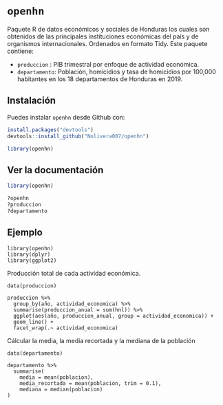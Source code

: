 
# `openhn`

<!-- badges: start -->
<!-- badges: end -->

Paquete R de datos económicos y sociales de Honduras los cuales son
obtenidos de las principales instituciones económicas del país y de organismos internacionales. Ordenados en formato Tidy. Este paquete contiene:

* `produccion` : PIB trimestral por enfoque de actividad económica.
* `departamento`: Población, homicidios y tasa de homicidios por 100,000 habitantes en los 18 departamentos de Honduras en 2019.

## Instalación

Puedes instalar `openhn` desde Github con:

``` r
install.packages("devtools")
devtools::install_github("Nolivera007/openhn")

library(openhn)
```

## Ver la documentación

``` r
library(openhn)

?openhn
?produccion
?departamento
```

## Ejemplo

```{r}
library(openhn)
library(dplyr)
library(ggplot2)
```

Producción total de cada actividad económica.
```{r}
data(produccion)

produccion %>%
  group_by(año, actividad_economica) %>%
  summarise(produccion_anual = sum(hnl)) %>%
  ggplot(aes(año, produccion_anual, group = actividad_economica)) +
  geom_line() +
  facet_wrap(.~ actividad_economica)
```

Cálcular la media, la media recortada y la mediana de la población
```{r}
data(departamento)

departamento %>%
  summarise(
    media = mean(poblacion),
    media_recortada = mean(poblacion, trim = 0.1),
    mediana = median(poblacion)
)
```
